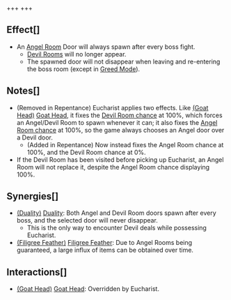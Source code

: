 +++
+++

Effect[]
--------


* An [Angel Room](/wiki/Angel_Room "Angel Room") Door will always spawn after every boss fight.
	+ [Devil Rooms](/wiki/Devil_Room "Devil Room") will no longer appear.
	+ The spawned door will not disappear when leaving and re-entering the boss room (except in [Greed Mode](/wiki/Greed_Mode "Greed Mode")).


Notes[]
-------


* (Removed in Repentance) Eucharist applies two effects. Like [(Goat Head)](/wiki/Goat_Head "Goat Head") [Goat Head](/wiki/Goat_Head "Goat Head"), it fixes the [Devil Room chance](/wiki/Devil_Room#Conditions_to_make_Devil_Rooms_appear "Devil Room") at 100%, which forces an Angel/Devil Room to spawn whenever it can; it also fixes the [Angel Room chance](/wiki/Angel_Room#Angel_Room_Generation_Chance "Angel Room") at 100%, so the game always chooses an Angel door over a Devil door.
	+ (Added in Repentance) Now instead fixes the Angel Room chance at 100%, and the Devil Room chance at 0%.
* If the Devil Room has been visited before picking up Eucharist, an Angel Room will not replace it, despite the Angel Room chance displaying 100%.


Synergies[]
-----------


* [(Duality)](/wiki/Duality "Duality") [Duality](/wiki/Duality "Duality"): Both Angel and Devil Room doors spawn after every boss, and the selected door will never disappear.
	+ This is the only way to encounter Devil deals while possessing Eucharist.
* [(Filigree Feather)](/wiki/Filigree_Feather "Filigree Feather") [Filigree Feather](/wiki/Filigree_Feather "Filigree Feather"): Due to Angel Rooms being guaranteed, a large influx of items can be obtained over time.


Interactions[]
--------------


* [(Goat Head)](/wiki/Goat_Head "Goat Head") [Goat Head](/wiki/Goat_Head "Goat Head"): Overridden by Eucharist.


